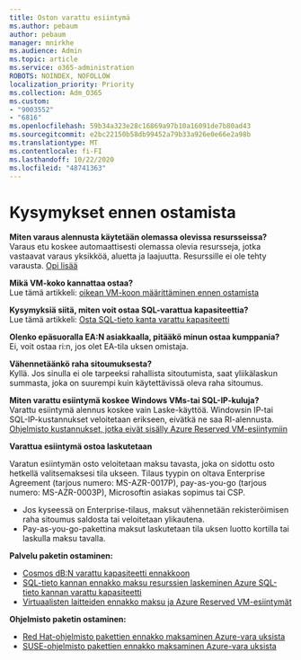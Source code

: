 ```yaml
---
title: Oston varattu esiintymä
ms.author: pebaum
author: pebaum
manager: mnirkhe
ms.audience: Admin
ms.topic: article
ms.service: o365-administration
ROBOTS: NOINDEX, NOFOLLOW
localization_priority: Priority
ms.collection: Adm_O365
ms.custom:
- "9003552"
- "6816"
ms.openlocfilehash: 59b34a323e28c16869a97b10a16091de7b80ad43
ms.sourcegitcommit: e2bc22150b58db99452a79b33a926e0e66e2a98b
ms.translationtype: MT
ms.contentlocale: fi-FI
ms.lasthandoff: 10/22/2020
ms.locfileid: "48741363"
---
```

# <a name="questions-before-purchase"></a>Kysymykset ennen ostamista

**Miten varaus alennusta käytetään olemassa olevissa resursseissa?**  
Varaus etu koskee automaattisesti olemassa olevia resursseja, jotka vastaavat varaus yksikköä, aluetta ja laajuutta. Resurssille ei ole tehty varausta. [Opi lisää](https://docs.microsoft.com/azure/cost-management-billing/reservations/save-compute-costs-reservations?WT.mc_id=Portal-Microsoft_Azure_Support#how-reservation-discount-is-applied) 

**Mikä VM-koko kannattaa ostaa?**  
Lue tämä artikkeli: [oikean VM-koon määrittäminen ennen ostamista](https://docs.microsoft.com/azure/virtual-machines/windows/prepay-reserved-vm-instances?toc=/azure/billing/TOC.json&WT.mc_id=Portal-Microsoft_Azure_Support#determine-the-right-vm-size-before-you-buy)

**Kysymyksiä siitä, miten voit ostaa SQL-varattua kapasiteettia?**  
Lue tämä artikkeli: [Osta SQL-tieto kanta varattu kapasiteetti](https://docs.microsoft.com/azure/sql-database/sql-database-reserved-capacity?toc=/azure/billing/TOC.json&WT.mc_id=Portal-Microsoft_Azure_Support#buy-sql-database-reserved-capacity)

**Olenko epäsuoralla EA:N asiakkaalla, pitääkö minun ostaa kumppania?**  
Ei, voit ostaa ri:n, jos olet EA-tila uksen omistaja.

**Vähennetäänkö raha sitoumuksesta?**  
Kyllä. Jos sinulla ei ole tarpeeksi rahallista sitoutumista, saat yliikälaskun summasta, joka on suurempi kuin käytettävissä oleva raha sitoumus.

**Miten varattu esiintymä koskee Windows VMs-tai SQL-IP-kuluja?**  
Varattu esiintymä alennus koskee vain Laske-käyttöä. Windowsin IP-tai SQL-IP-kustannukset veloitetaan erikseen, eivätkä ne saa RI-alennusta. [Ohjelmisto kustannukset, jotka eivät sisälly Azure Reserved VM-esiintymiin](https://docs.microsoft.com/azure/billing/billing-reserved-instance-windows-software-costs?WT.mc_id=Portal-Microsoft_Azure_Support)  
      
**Varattua esiintymä ostoa laskutetaan**  
      
Varatun esiintymän osto veloitetaan maksu tavasta, joka on sidottu osto hetkellä valitsemaksesi tila ukseen. Tilaus tyypin on oltava Enterprise Agreement (tarjous numero: MS-AZR-0017P), pay-as-you-go (tarjous numero: MS-AZR-0003P), Microsoftin asiakas sopimus tai CSP.

-   Jos kyseessä on Enterprise-tilaus, maksut vähennetään rekisteröimisen raha sitoumus saldosta tai veloitetaan ylikautena.
-   Pay-as-you-go-pakettina maksut laskutetaan tila uksen luotto kortilla tai laskulla maksu tavalla.

**Palvelu paketin ostaminen:**

-   [Cosmos dB:N varattu kapasiteetti ennakkoon](https://docs.microsoft.com/azure/cosmos-db/cosmos-db-reserved-capacity?WT.mc_id=Portal-Microsoft_Azure_Support)
-   [SQL-tieto kannan ennakko maksu resurssien laskeminen Azure SQL-tieto kannan varattu kapasiteetti](https://docs.microsoft.com/azure/sql-database/sql-database-reserved-capacity?WT.mc_id=Portal-Microsoft_Azure_Support)
-   [Virtuaalisten laitteiden ennakko maksu ja Azure Reserved VM-esiintymät](https://docs.microsoft.com/azure/virtual-machines/windows/prepay-reserved-vm-instances?WT.mc_id=Portal-Microsoft_Azure_Support)

**Ohjelmisto paketin ostaminen:**

-   [Red Hat-ohjelmisto pakettien ennakko maksaminen Azure-vara uksista](https://docs.microsoft.com/azure/virtual-machines/linux/prepay-rhel-software-charges?WT.mc_id=Portal-Microsoft_Azure_Support)
-   [SUSE-ohjelmisto pakettien ennakko maksaminen Azure-vara uksista](https://docs.microsoft.com/azure/virtual-machines/linux/prepay-suse-software-charges?WT.mc_id=Portal-Microsoft_Azure_Support)